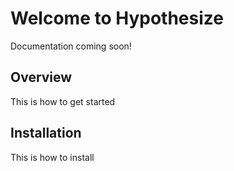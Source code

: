 # Welcome to Hypothesize

Documentation coming soon!

## Overview

This is how to get started

## Installation

This is how to install



